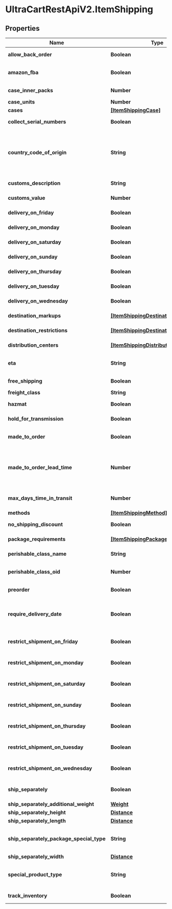# UltraCartRestApiV2.ItemShipping

## Properties

Name | Type | Description | Notes
------------ | ------------- | ------------- | -------------
**allow_back_order** | **Boolean** | Allow back order | [optional] 
**amazon_fba** | **Boolean** | Fulfillment by Amazon.com | [optional] 
**case_inner_packs** | **Number** | Case inner packs | [optional] 
**case_units** | **Number** | Case units | [optional] 
**cases** | [**[ItemShippingCase]**](ItemShippingCase.md) | Cases | [optional] 
**collect_serial_numbers** | **Boolean** | This item is on pre-order | [optional] 
**country_code_of_origin** | **String** | Country code of origin for customs forms.  (ISO-3166 two letter code) | [optional] 
**customs_description** | **String** | Customs description | [optional] 
**customs_value** | **Number** | Customs value | [optional] 
**delivery_on_friday** | **Boolean** | Delivery on Friday | [optional] 
**delivery_on_monday** | **Boolean** | Delivery on Monday | [optional] 
**delivery_on_saturday** | **Boolean** | Delivery on Saturday | [optional] 
**delivery_on_sunday** | **Boolean** | Delivery on Sunday | [optional] 
**delivery_on_thursday** | **Boolean** | Delivery on Thursday | [optional] 
**delivery_on_tuesday** | **Boolean** | Delivery on Tuesday | [optional] 
**delivery_on_wednesday** | **Boolean** | Delivery on Wednesday | [optional] 
**destination_markups** | [**[ItemShippingDestinationMarkup]**](ItemShippingDestinationMarkup.md) | Destination markups | [optional] 
**destination_restrictions** | [**[ItemShippingDestinationRestriction]**](ItemShippingDestinationRestriction.md) | Destination restrictions | [optional] 
**distribution_centers** | [**[ItemShippingDistributionCenter]**](ItemShippingDistributionCenter.md) | Distribution centers | [optional] 
**eta** | **String** | Estimated time of arrival | [optional] 
**free_shipping** | **Boolean** | Qualifies for free shipping | [optional] 
**freight_class** | **String** | Freight class | [optional] 
**hazmat** | **Boolean** | Hazardous material | [optional] 
**hold_for_transmission** | **Boolean** | Hold for transmission | [optional] 
**made_to_order** | **Boolean** | True if this item is made to order | [optional] 
**made_to_order_lead_time** | **Number** | Number of days lead time it takes to make the item before ite can ship | [optional] 
**max_days_time_in_transit** | **Number** | Maximum days allowed in transit | [optional] 
**methods** | [**[ItemShippingMethod]**](ItemShippingMethod.md) | Methods | [optional] 
**no_shipping_discount** | **Boolean** | No shipping discounts | [optional] 
**package_requirements** | [**[ItemShippingPackageRequirement]**](ItemShippingPackageRequirement.md) | Package requirements | [optional] 
**perishable_class_name** | **String** | Perishable class name | [optional] 
**perishable_class_oid** | **Number** | Perishable class object identifier | [optional] 
**preorder** | **Boolean** | This item is on pre-order | [optional] 
**require_delivery_date** | **Boolean** | True to require customer to select a delivery date | [optional] 
**restrict_shipment_on_friday** | **Boolean** | Restrict shipment on Friday | [optional] 
**restrict_shipment_on_monday** | **Boolean** | Restrict shipment on Monday | [optional] 
**restrict_shipment_on_saturday** | **Boolean** | Restrict shipment on Saturday | [optional] 
**restrict_shipment_on_sunday** | **Boolean** | Restrict shipment on Sunday | [optional] 
**restrict_shipment_on_thursday** | **Boolean** | Restrict shipment on Thursday | [optional] 
**restrict_shipment_on_tuesday** | **Boolean** | Restrict shipment on Tuesday | [optional] 
**restrict_shipment_on_wednesday** | **Boolean** | Restrict shipment on Wednesday | [optional] 
**ship_separately** | **Boolean** | Ship this item in a separate box | [optional] 
**ship_separately_additional_weight** | [**Weight**](Weight.md) |  | [optional] 
**ship_separately_height** | [**Distance**](Distance.md) |  | [optional] 
**ship_separately_length** | [**Distance**](Distance.md) |  | [optional] 
**ship_separately_package_special_type** | **String** | Ship separately package special type | [optional] 
**ship_separately_width** | [**Distance**](Distance.md) |  | [optional] 
**special_product_type** | **String** | Special product type (USPS Media Mail) | [optional] 
**track_inventory** | **Boolean** | Track inventory | [optional] 


